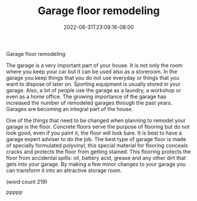 ﻿---
title: "Garage floor remodeling"
date: 2022-08-31T23:09:16-08:00
description: "Garage Remodeling Tips for Web Success"
featured_image: "/images/Garage Remodeling.jpg"
tags: ["Garage Remodeling"]
---

Garage floor remodeling


The garage is a very important part of your house. It is not only 
the room where you keep your car but it can be used also as a 
storeroom. In the garage you keep things that you do not use 
everyday or things that you want to dispose of later on. Sporting 
equipment is usually stored in your garage. Also, a lot of 
people use the garage as a laundry, a workshop or even as a 
home office. The growing importance of the garage has increased
the number of remodeled garages through the past years. Garages 
are becoming an integral part of the house. 

One of the things that need to be changed when planning 
to remodel your garage is the floor. Concrete floors serve the 
purpose of flooring but do not look good, even if you paint it, 
the floor will look bare. It is best to have a garage expert 
adviser to do the job. The best type of garage floor is made of 
specially formulated polyvinyl, this special material for 
flooring conceals cracks and protects the floor from getting 
stained. This flooring protects the floor from accidental spills: oil, 
battery acid, grease and any other dirt that gets into your garage. 
By making a few minor changes to your garage you can transform 
it into an attractive storage room.

(word count 219)

PPPPP

